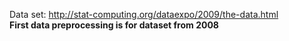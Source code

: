 Data set: http://stat-computing.org/dataexpo/2009/the-data.html <br/>
**First data preprocessing is for dataset from 2008**
